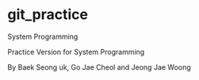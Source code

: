 # git_practice
System Programming

Practice Version for System Programming

By Baek Seong uk, Go Jae Cheol and Jeong Jae Woong
